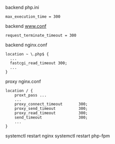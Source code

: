backend php.ini
```
max_execution_time = 300
```

backend www.conf
```
request_terminate_timeout = 300
```

backend nginx.conf
```
location ~ \.php$ {
  ...
  fastcgi_read_timeout 300;
  ...
}
```

proxy nginx.conf
```
location / {
    proxt_pass ...
    ...
    proxy_connect_timeout       300;
    proxy_send_timeout          300;
    proxy_read_timeout          300;
    send_timeout                300;
    ...
}
```

systemctl restart nginx
systemctl restart php-fpm
